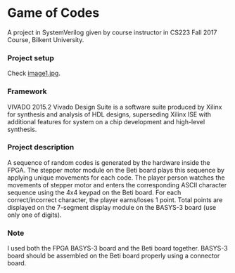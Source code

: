 # Game of Codes
A project in SystemVerilog given by course instructor in CS223 Fall 2017 Course, Bilkent University.
### Project setup
Check [image1.jpg](https://github.com/NaisilaPuka/Game-of-Codes/blob/master/image1.jpg).
### Framework
VIVADO 2015.2
Vivado Design Suite is a software suite produced by Xilinx for synthesis and analysis of HDL designs, superseding Xilinx ISE with additional features for system on a chip development and high-level synthesis.
### Project description
A sequence of random codes is generated by the hardware inside the FPGA. The stepper motor module on the Beti board plays this sequence by applying unique movements for each code. The player person watches the movements of stepper motor and enters the corresponding ASCII character sequence using the 4x4 keypad on the Beti board. For each correct/incorrect character, the player earns/loses 1 point. Total points are displayed on the 7-segment display module on the BASYS-3 board (use only one of digits).
### Note
I used both the FPGA BASYS-3 board and the Beti board together. BASYS-3 board should be assembled on the Beti board properly using a connector board.

